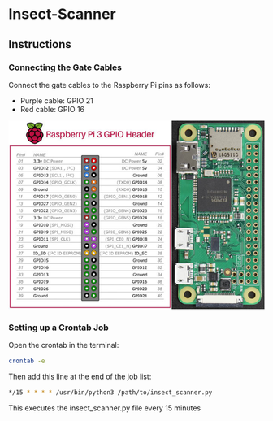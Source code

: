 # Insect-Scanner

## Instructions

### Connecting the Gate Cables

Connect the gate cables to the Raspberry Pi pins as follows:
- Purple cable: GPIO 21
- Red cable: GPIO 16

![Raspberry Pi Zero W Pinout](Raspberry-pi3-pinout.jpg)

### Setting up a Crontab Job

Open the crontab in the terminal:

```sh
crontab -e
```

Then add this line at the end of the job list:

```sh
*/15 * * * * /usr/bin/python3 /path/to/insect_scanner.py
```
This executes the insect_scanner.py file every 15 minutes
